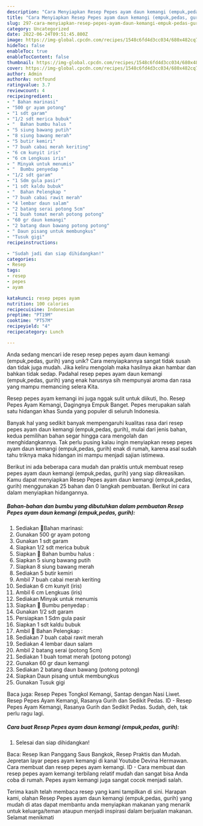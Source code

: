 ```yaml
---
description: "Cara Menyiapkan Resep Pepes ayam daun kemangi (empuk,pedas, gurih) yang Lezat Sekali"
title: "Cara Menyiapkan Resep Pepes ayam daun kemangi (empuk,pedas, gurih) yang Lezat Sekali"
slug: 297-cara-menyiapkan-resep-pepes-ayam-daun-kemangi-empuk-pedas-gurih-yang-lezat-sekali
category: Uncategorized
date: 2022-06-24T09:51:45.800Z
image: https://img-global.cpcdn.com/recipes/1548c6fd4d3cc034/680x482cq70/resep-pepes-ayam-daun-kemangi-empukpedas-gurih-foto-resep-utama.jpg
hideToc: false
enableToc: true
enableTocContent: false
thumbnail: https://img-global.cpcdn.com/recipes/1548c6fd4d3cc034/680x482cq70/resep-pepes-ayam-daun-kemangi-empukpedas-gurih-foto-resep-utama.jpg
cover: https://img-global.cpcdn.com/recipes/1548c6fd4d3cc034/680x482cq70/resep-pepes-ayam-daun-kemangi-empukpedas-gurih-foto-resep-utama.jpg
author: Admin
authorAv: notfound
ratingvalue: 3.7
reviewcount: 4
recipeingredient:
- " Bahan marinasi"
- "500 gr ayam potong"
- "1 sdt garam"
- "1/2 sdt merica bubuk"
- "  Bahan bumbu halus "
- "5 siung bawang putih"
- "8 siung bawang merah"
- "5 butir kemiri"
- "7 buah cabai merah keriting"
- "6 cm kunyit iris"
- "6 cm Lengkuas iris"
- " Minyak untuk menumis"
- "  Bumbu penyedap "
- "1/2 sdt garam"
- "1 Sdm gula pasir"
- "1 sdt kaldu bubuk"
- "  Bahan Pelengkap "
- "7 buah cabai rawit merah"
- "4 lembar daun salam"
- "2 batang serai potong 5cm"
- "1 buah tomat merah potong potong"
- "60 gr daun kemangi"
- "2 batang daun bawang potong potong"
- " Daun pisang untuk membungkus"
- "Tusuk gigi"
recipeinstructions:

- "Sudah jadi dan siap dihidangkan!"
categories:
- Resep
tags:
- resep
- pepes
- ayam

katakunci: resep pepes ayam 
nutrition: 100 calories
recipecuisine: Indonesian
preptime: "PT19M"
cooktime: "PT57M"
recipeyield: "4"
recipecategory: Lunch

---
```





Anda sedang mencari ide resep resep pepes ayam daun kemangi (empuk,pedas, gurih) yang unik? Cara menyiapkannya sangat tidak susah dan tidak juga mudah. Jika keliru mengolah maka hasilnya akan hambar dan bahkan tidak sedap. Padahal resep pepes ayam daun kemangi (empuk,pedas, gurih) yang enak harusnya sih mempunyai aroma dan rasa yang mampu memancing selera Kita.





Resep pepes ayam kemangi ini juga nggak sulit untuk diikuti, lho. Resep Pepes Ayam Kemangi, Dagingnya Empuk Banget. Pepes merupakan salah satu hidangan khas Sunda yang populer di seluruh Indonesia.

Banyak hal yang sedikit banyak mempengaruhi kualitas rasa dari resep pepes ayam daun kemangi (empuk,pedas, gurih), mulai dari jenis bahan, kedua pemilihan bahan segar hingga cara mengolah dan menghidangkannya. Tak perlu pusing kalau ingin menyiapkan resep pepes ayam daun kemangi (empuk,pedas, gurih) enak di rumah, karena asal sudah tahu triknya maka hidangan ini mampu menjadi sajian istimewa.






Berikut ini ada beberapa cara mudah dan praktis untuk membuat resep pepes ayam daun kemangi (empuk,pedas, gurih) yang siap dikreasikan. Kamu dapat menyiapkan Resep Pepes ayam daun kemangi (empuk,pedas, gurih) menggunakan 25 bahan dan 0 langkah pembuatan. Berikut ini cara dalam menyiapkan hidangannya.

<!--inarticleads1-->

##### Bahan-bahan dan bumbu yang dibutuhkan dalam pembuatan Resep Pepes ayam daun kemangi (empuk,pedas, gurih):

1. Sediakan  📌Bahan marinasi:
1. Gunakan 500 gr ayam potong
1. Gunakan 1 sdt garam
1. Siapkan 1/2 sdt merica bubuk
1. Siapkan  📌 Bahan bumbu halus :
1. Siapkan 5 siung bawang putih
1. Siapkan 8 siung bawang merah
1. Sediakan 5 butir kemiri
1. Ambil 7 buah cabai merah keriting
1. Sediakan 6 cm kunyit (iris)
1. Ambil 6 cm Lengkuas (iris)
1. Sediakan  Minyak untuk menumis
1. Siapkan  📌 Bumbu penyedap :
1. Gunakan 1/2 sdt garam
1. Persiapkan 1 Sdm gula pasir
1. Siapkan 1 sdt kaldu bubuk
1. Ambil  📌 Bahan Pelengkap :
1. Sediakan 7 buah cabai rawit merah
1. Sediakan 4 lembar daun salam
1. Ambil 2 batang serai (potong 5cm)
1. Sediakan 1 buah tomat merah (potong potong)
1. Gunakan 60 gr daun kemangi
1. Sediakan 2 batang daun bawang (potong potong)
1. Siapkan  Daun pisang untuk membungkus
1. Gunakan Tusuk gigi


Baca juga: Resep Pepes Tongkol Kemangi, Santap dengan Nasi Liwet. Resep Pepes Ayam Kemangi, Rasanya Gurih dan Sedikit Pedas. ID - Resep Pepes Ayam Kemangi, Rasanya Gurih dan Sedikit Pedas. Sudah, deh, tak perlu ragu lagi. 

<!--inarticleads2-->

##### Cara buat Resep Pepes ayam daun kemangi (empuk,pedas, gurih):


1. Selesai dan siap dihidangkan!

Baca: Resep Ikan Panggang Saus Bangkok, Resep Praktis dan Mudah. Jepretan layar pepes ayam kemangi di kanal Youtube Devina Hermawan. Cara membuat dan resep pepes ayam kemangi. ID - Cara membuat dan resep pepes ayam kemangi terbilang relatif mudah dan sangat bisa Anda coba di rumah. Pepes ayam kemangi juga sangat cocok menjadi salah. 

Terima kasih telah membaca resep yang kami tampilkan di sini. Harapan kami, olahan Resep Pepes ayam daun kemangi (empuk,pedas, gurih) yang mudah di atas dapat membantu anda menyiapkan makanan yang menarik untuk keluarga/teman ataupun menjadi inspirasi dalam berjualan makanan. Selamat menikmati
